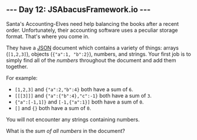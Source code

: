 ## \--- Day 12: JSAbacusFramework.io ---

Santa's Accounting-Elves need help balancing the books after a recent
order. Unfortunately, their accounting software uses a peculiar storage
format. That's where you come in.

They have a [JSON](http://json.org/) document which contains a variety
of things: arrays (`[1,2,3]`), objects (`{"a":1, "b":2}`), numbers, and
strings. Your first job is to simply find all of the *numbers*
throughout the document and add them together.

For example:

  - `[1,2,3]` and `{"a":2,"b":4}` both have a sum of `6`.
  - `[[[3]]]` and `{"a":{"b":4},"c":-1}` both have a sum of `3`.
  - `{"a":[-1,1]}` and `[-1,{"a":1}]` both have a sum of `0`.
  - `[]` and `{}` both have a sum of `0`.

You will not encounter any strings containing numbers.

What is the *sum of all numbers* in the document?
